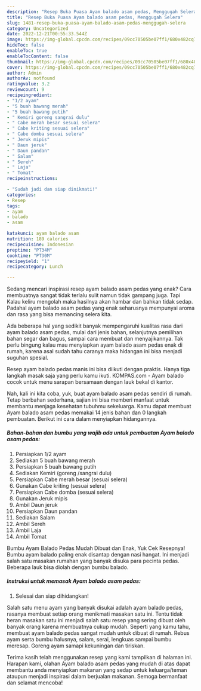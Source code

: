 ```yaml
---
description: "Resep Buka Puasa Ayam balado asam pedas, Menggugah Selera"
title: "Resep Buka Puasa Ayam balado asam pedas, Menggugah Selera"
slug: 1481-resep-buka-puasa-ayam-balado-asam-pedas-menggugah-selera
category: Uncategorized
date: 2022-12-21T00:55:33.544Z
image: https://img-global.cpcdn.com/recipes/09cc70505be07ff1/680x482cq70/ayam-balado-asam-pedas-foto-resep-utama.jpg
hideToc: false
enableToc: true
enableTocContent: false
thumbnail: https://img-global.cpcdn.com/recipes/09cc70505be07ff1/680x482cq70/ayam-balado-asam-pedas-foto-resep-utama.jpg
cover: https://img-global.cpcdn.com/recipes/09cc70505be07ff1/680x482cq70/ayam-balado-asam-pedas-foto-resep-utama.jpg
author: Admin
authorAv: notfound
ratingvalue: 3.2
reviewcount: 9
recipeingredient:
- "1/2 ayam"
- "5 buah bawang merah"
- "5 buah bawang putih"
- " Kemiri goreng sangrai dulu"
- " Cabe merah besar sesuai selera"
- " Cabe kriting sesuai selera"
- " Cabe domba sesuai selera"
- " Jeruk mipis"
- " Daun jeruk"
- " Daun pandan"
- " Salam"
- " Sereh"
- " Laja"
- " Tomat"
recipeinstructions:

- "Sudah jadi dan siap dinikmati!"
categories:
- Resep
tags:
- ayam
- balado
- asam

katakunci: ayam balado asam 
nutrition: 189 calories
recipecuisine: Indonesian
preptime: "PT34M"
cooktime: "PT30M"
recipeyield: "1"
recipecategory: Lunch

---
```



Sedang mencari inspirasi resep ayam balado asam pedas yang enak? Cara membuatnya sangat tidak terlalu sulit namun tidak gampang juga. Tapi Kalau keliru mengolah maka hasilnya akan hambar dan bahkan tidak sedap. Padahal ayam balado asam pedas yang enak seharusnya mempunyai aroma dan rasa yang bisa memancing selera kita.


Ada beberapa hal yang sedikit banyak mempengaruhi kualitas rasa dari ayam balado asam pedas, mulai dari jenis bahan, selanjutnya pemilihan bahan segar dan bagus, sampai cara membuat dan menyajikannya. Tak perlu bingung kalau mau menyiapkan ayam balado asam pedas enak di rumah, karena asal sudah tahu caranya maka hidangan ini bisa menjadi suguhan spesial.

Resep ayam balado pedas manis ini bisa diikuti dengan praktis. Hanya tiga langkah masak saja yang perlu kamu ikuti. KOMPAS.com - Ayam balado cocok untuk menu sarapan bersamaan dengan lauk bekal di kantor.


Nah, kali ini kita coba, yuk, buat ayam balado asam pedas sendiri di rumah. Tetap berbahan sederhana, sajian ini bisa memberi manfaat untuk membantu menjaga kesehatan tubuhmu sekeluarga. Kamu dapat membuat Ayam balado asam pedas memakai 14 jenis bahan dan 0 langkah pembuatan. Berikut ini cara dalam menyiapkan hidangannya.

<!--inarticleads1-->

##### Bahan-bahan dan bumbu yang wajib ada untuk pembuatan Ayam balado asam pedas:

1. Persiapkan 1/2 ayam
1. Sediakan 5 buah bawang merah
1. Persiapkan 5 buah bawang putih
1. Sediakan  Kemiri (goreng /sangrai dulu)
1. Persiapkan  Cabe merah besar (sesuai selera)
1. Gunakan  Cabe kriting (sesuai selera)
1. Persiapkan  Cabe domba (sesuai selera)
1. Gunakan  Jeruk mipis
1. Ambil  Daun jeruk
1. Persiapkan  Daun pandan
1. Sediakan  Salam
1. Ambil  Sereh
1. Ambil  Laja
1. Ambil  Tomat


Bumbu Ayam Balado Pedas Mudah Dibuat dan Enak, Yuk Cek Resepnya! Bumbu ayam balado paling enak disantap dengan nasi hangat. Ini menjadi salah satu masakan rumahan yang banyak disuka para pecinta pedas. Beberapa lauk bisa diolah dengan bumbu balado. 

<!--inarticleads2-->

##### Instruksi untuk memasak Ayam balado asam pedas:


1. Selesai dan siap dihidangkan!

Salah satu menu ayam yang banyak disukai adalah ayam balado pedas, rasanya membuat setiap orang menikmati masakan satu ini. Tentu tidak heran masakan satu ini menjadi salah satu resep yang sering dibuat oleh banyak orang karena membuatnya cukup mudah. Seperti yang kamu tahu, membuat ayam balado pedas sangat mudah untuk dibuat di rumah. Rebus ayam serta bumbu halusnya, salam, serai, lengkuas sampai bumbu meresap. Goreng ayam samapi kekuningan dan tiriskan. 

Terima kasih telah menggunakan resep yang kami tampilkan di halaman ini. Harapan kami, olahan Ayam balado asam pedas yang mudah di atas dapat membantu anda menyiapkan makanan yang sedap untuk keluarga/teman ataupun menjadi inspirasi dalam berjualan makanan. Semoga bermanfaat dan selamat mencoba!
